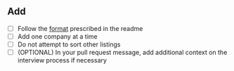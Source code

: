 <!--
Thank you for contributing!

Pull requests that do not adhere to the format will be rejected. Please ensure
you complete the following checkboxes.
-->

## Add <CompanyName>

- [ ] Follow the [format](https://github.com/poteto/hiring-without-whiteboards#format) prescribed in the readme
- [ ] Add one company at a time
- [ ] Do not attempt to sort other listings
- [ ] (OPTIONAL) In your pull request message, add additional context on the interview process if necessary

<!--
Please give additional context about the interview process if necessary.
-->
